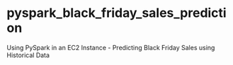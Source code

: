 # pyspark_black_friday_sales_prediction
Using PySpark in an EC2 Instance - Predicting Black Friday Sales using Historical Data
